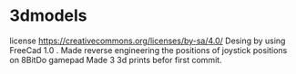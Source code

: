 # 3dmodels
license https://creativecommons.org/licenses/by-sa/4.0/
Desing by using FreeCad 1.0 .
Made reverse engineering the positions of joystick positions on 8BitDo gamepad
Made 3 3d prints befor first commit.
